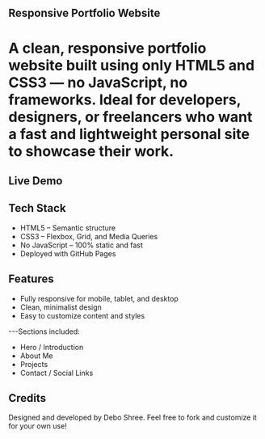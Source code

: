 ## Responsive Portfolio Website

# A clean, responsive portfolio website built using only HTML5 and CSS3 — no JavaScript, no frameworks. Ideal for developers, designers, or freelancers who want a fast and lightweight personal site to showcase their work.

## Live Demo


## Tech Stack
<ul>

<li>HTML5 – Semantic structure</li>

<li>CSS3 – Flexbox, Grid, and Media Queries</li>

<li>No JavaScript – 100% static and fast</li>

<li>Deployed with GitHub Pages</li>

</ul>


## Features
<ul>
 <li>Fully responsive for mobile, tablet, and desktop</li>

 <li>Clean, minimalist design</li>

 <li>Easy to customize content and styles</li>

 </ul>

---Sections included:
<ul>

<li>Hero / Introduction</li>

<li>About Me</li>

<li>Projects</li>

<li>Contact / Social Links</li>

</ul>


## Credits
Designed and developed by Debo Shree.
Feel free to fork and customize it for your own use!